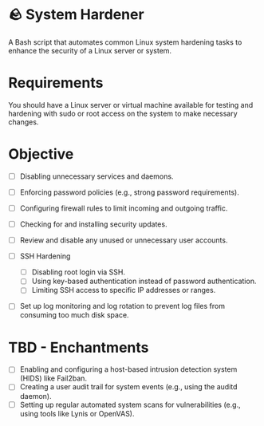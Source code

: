 # 🪨 System Hardener

 A Bash script that automates common Linux system hardening tasks to enhance the security of a Linux server or system.

# Requirements
You should have a Linux server or virtual machine available for testing and hardening with sudo or root access on the system to make necessary changes.

 # Objective
 - [ ] Disabling unnecessary services and daemons.
 - [ ] Enforcing password policies (e.g., strong password requirements).
 - [ ] Configuring firewall rules to limit incoming and outgoing traffic.
 - [ ] Checking for and installing security updates.
 - [ ] Review and disable any unused or unnecessary user accounts.
 - [ ] SSH Hardening
    - [ ] Disabling root login via SSH.
    - [ ] Using key-based authentication instead of password authentication.
    - [ ] Limiting SSH access to specific IP addresses or ranges.
- [ ] Set up log monitoring and log rotation to prevent log files from consuming too much disk space.


 # TBD - Enchantments
 - [ ] Enabling and configuring a host-based intrusion detection system (HIDS) like Fail2ban.
 - [ ] Creating a user audit trail for system events (e.g., using the auditd daemon).
 - [ ] Setting up regular automated system scans for vulnerabilities (e.g., using tools like Lynis or OpenVAS).
